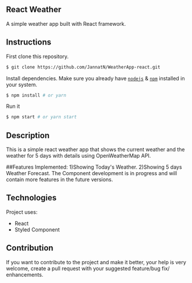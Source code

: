 ## React Weather
A simple weather app built with React framework.

## Instructions

First clone this repository.
```bash
$ git clone https://github.com/JannatN/WeatherApp-react.git
```

Install dependencies. Make sure you already have [`nodejs`](https://nodejs.org/en/) & [`npm`](https://www.npmjs.com/) installed in your system.
```bash
$ npm install # or yarn
```

Run it
```bash
$ npm start # or yarn start
```

## Description
This is a simple react weather app that shows the current weather and the weather for 5 days with details using OpenWeatherMap API.


##Features Implemented:
1)Showing Today's Weather.
2)Showing 5 days Weather Forecast.
The Component development is in progress and will contain more features in the future versions.

## Technologies
Project uses:
* React
* Styled Component

## Contribution
If you want to contribute to the project and make it better, your help is very welcome, create a pull request with your suggested feature/bug fix/ enhancements.
